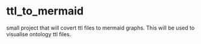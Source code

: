 # ttl_to_mermaid
small project that will covert ttl files to mermaid graphs. This will be used to visualise ontology ttl files.
